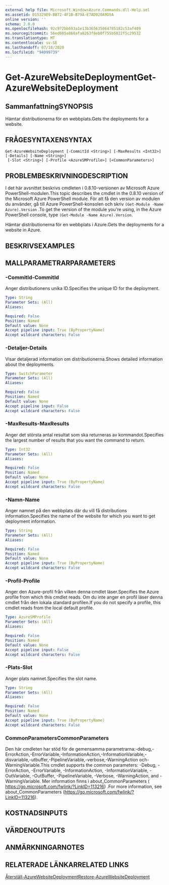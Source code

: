 ```yaml
---
external help file: Microsoft.WindowsAzure.Commands.dll-Help.xml
ms.assetid: D15329E9-BB72-4F1B-B79A-E7AD920A9D5A
online version: ''
schema: 2.0.0
ms.openlocfilehash: 92c972bb693a1e13b365635064785182c53af409
ms.sourcegitcommit: 56ed085a868afa8263f8eb0f755b5822f5c29532
ms.translationtype: MT
ms.contentlocale: sv-SE
ms.lasthandoff: 07/18/2020
ms.locfileid: "94099739"
---
```

# <span data-ttu-id="78fb6-101">Get-AzureWebsiteDeployment</span><span class="sxs-lookup"><span data-stu-id="78fb6-101">Get-AzureWebsiteDeployment</span></span>

## <span data-ttu-id="78fb6-102">Sammanfattning</span><span class="sxs-lookup"><span data-stu-id="78fb6-102">SYNOPSIS</span></span>
<span data-ttu-id="78fb6-103">Hämtar distributionerna för en webbplats.</span><span class="sxs-lookup"><span data-stu-id="78fb6-103">Gets the deployments for a website.</span></span>

## <span data-ttu-id="78fb6-104">FRÅGESYNTAXEN</span><span class="sxs-lookup"><span data-stu-id="78fb6-104">SYNTAX</span></span>

```
Get-AzureWebsiteDeployment [-CommitId <String>] [-MaxResults <Int32>] [-Details] [-Name <String>]
 [-Slot <String>] [-Profile <AzureSMProfile>] [<CommonParameters>]
```

## <span data-ttu-id="78fb6-105">PROBLEMBESKRIVNING</span><span class="sxs-lookup"><span data-stu-id="78fb6-105">DESCRIPTION</span></span>
<span data-ttu-id="78fb6-106">I det här avsnittet beskrivs cmdleten i 0.8.10-versionen av Microsoft Azure PowerShell-modulen.</span><span class="sxs-lookup"><span data-stu-id="78fb6-106">This topic describes the cmdlet in the 0.8.10 version of the Microsoft Azure PowerShell module.</span></span>
<span data-ttu-id="78fb6-107">För att få den version av modulen du använder, gå till Azure PowerShell-konsolen och skriv `(Get-Module -Name Azure).Version` .</span><span class="sxs-lookup"><span data-stu-id="78fb6-107">To get the version of the module you're using, in the Azure PowerShell console, type `(Get-Module -Name Azure).Version`.</span></span>

<span data-ttu-id="78fb6-108">Hämtar distributionerna för en webbplats i Azure.</span><span class="sxs-lookup"><span data-stu-id="78fb6-108">Gets the deployments for a website in Azure.</span></span>

## <span data-ttu-id="78fb6-109">BESKRIVS</span><span class="sxs-lookup"><span data-stu-id="78fb6-109">EXAMPLES</span></span>

## <span data-ttu-id="78fb6-110">MALLPARAMETRAR</span><span class="sxs-lookup"><span data-stu-id="78fb6-110">PARAMETERS</span></span>

### <span data-ttu-id="78fb6-111">-CommitId</span><span class="sxs-lookup"><span data-stu-id="78fb6-111">-CommitId</span></span>
<span data-ttu-id="78fb6-112">Anger distributionens unika ID.</span><span class="sxs-lookup"><span data-stu-id="78fb6-112">Specifies the unique ID for the deployment.</span></span>

```yaml
Type: String
Parameter Sets: (All)
Aliases: 

Required: False
Position: Named
Default value: None
Accept pipeline input: True (ByPropertyName)
Accept wildcard characters: False
```

### <span data-ttu-id="78fb6-113">-Detaljer</span><span class="sxs-lookup"><span data-stu-id="78fb6-113">-Details</span></span>
<span data-ttu-id="78fb6-114">Visar detaljerad information om distributionerna.</span><span class="sxs-lookup"><span data-stu-id="78fb6-114">Shows detailed information about the deployments.</span></span>

```yaml
Type: SwitchParameter
Parameter Sets: (All)
Aliases: 

Required: False
Position: Named
Default value: None
Accept pipeline input: False
Accept wildcard characters: False
```

### <span data-ttu-id="78fb6-115">-MaxResults</span><span class="sxs-lookup"><span data-stu-id="78fb6-115">-MaxResults</span></span>
<span data-ttu-id="78fb6-116">Anger det största antal resultat som ska returneras av kommandot.</span><span class="sxs-lookup"><span data-stu-id="78fb6-116">Specifies the largest number of results that you want the command to return.</span></span>

```yaml
Type: Int32
Parameter Sets: (All)
Aliases: 

Required: False
Position: Named
Default value: None
Accept pipeline input: True (ByPropertyName)
Accept wildcard characters: False
```

### <span data-ttu-id="78fb6-117">-Namn</span><span class="sxs-lookup"><span data-stu-id="78fb6-117">-Name</span></span>
<span data-ttu-id="78fb6-118">Anger namnet på den webbplats där du vill få distributions information.</span><span class="sxs-lookup"><span data-stu-id="78fb6-118">Specifies the name of the website for which you want to get deployment information.</span></span>

```yaml
Type: String
Parameter Sets: (All)
Aliases: 

Required: False
Position: Named
Default value: None
Accept pipeline input: True (ByPropertyName)
Accept wildcard characters: False
```

### <span data-ttu-id="78fb6-119">-Profil</span><span class="sxs-lookup"><span data-stu-id="78fb6-119">-Profile</span></span>
<span data-ttu-id="78fb6-120">Anger den Azure-profil från vilken denna cmdlet läser.</span><span class="sxs-lookup"><span data-stu-id="78fb6-120">Specifies the Azure profile from which this cmdlet reads.</span></span>
<span data-ttu-id="78fb6-121">Om du inte anger en profil läser denna cmdlet från den lokala standard profilen.</span><span class="sxs-lookup"><span data-stu-id="78fb6-121">If you do not specify a profile, this cmdlet reads from the local default profile.</span></span>

```yaml
Type: AzureSMProfile
Parameter Sets: (All)
Aliases: 

Required: False
Position: Named
Default value: None
Accept pipeline input: False
Accept wildcard characters: False
```

### <span data-ttu-id="78fb6-122">-Plats</span><span class="sxs-lookup"><span data-stu-id="78fb6-122">-Slot</span></span>
<span data-ttu-id="78fb6-123">Anger plats namnet.</span><span class="sxs-lookup"><span data-stu-id="78fb6-123">Specifies the slot name.</span></span>

```yaml
Type: String
Parameter Sets: (All)
Aliases: 

Required: False
Position: Named
Default value: None
Accept pipeline input: True (ByPropertyName)
Accept wildcard characters: False
```

### <span data-ttu-id="78fb6-124">CommonParameters</span><span class="sxs-lookup"><span data-stu-id="78fb6-124">CommonParameters</span></span>
<span data-ttu-id="78fb6-125">Den här cmdleten har stöd för de gemensamma parametrarna:-debug,-ErrorAction,-ErrorVariable,-InformationAction,-InformationVariable,-disvariable,-utbuffer,-PipelineVariable,-verbose,-WarningAction och-WarningVariable.</span><span class="sxs-lookup"><span data-stu-id="78fb6-125">This cmdlet supports the common parameters: -Debug, -ErrorAction, -ErrorVariable, -InformationAction, -InformationVariable, -OutVariable, -OutBuffer, -PipelineVariable, -Verbose, -WarningAction, and -WarningVariable.</span></span> <span data-ttu-id="78fb6-126">Mer information finns i about_CommonParameters ( https://go.microsoft.com/fwlink/?LinkID=113216) .</span><span class="sxs-lookup"><span data-stu-id="78fb6-126">For more information, see about_CommonParameters (https://go.microsoft.com/fwlink/?LinkID=113216).</span></span>

## <span data-ttu-id="78fb6-127">KOSTNADS</span><span class="sxs-lookup"><span data-stu-id="78fb6-127">INPUTS</span></span>

## <span data-ttu-id="78fb6-128">VÄRDEN</span><span class="sxs-lookup"><span data-stu-id="78fb6-128">OUTPUTS</span></span>

## <span data-ttu-id="78fb6-129">ANMÄRKNINGAR</span><span class="sxs-lookup"><span data-stu-id="78fb6-129">NOTES</span></span>

## <span data-ttu-id="78fb6-130">RELATERADE LÄNKAR</span><span class="sxs-lookup"><span data-stu-id="78fb6-130">RELATED LINKS</span></span>

[<span data-ttu-id="78fb6-131">Återställ-AzureWebsiteDeployment</span><span class="sxs-lookup"><span data-stu-id="78fb6-131">Restore-AzureWebsiteDeployment</span></span>](./Restore-AzureWebsiteDeployment.md)



